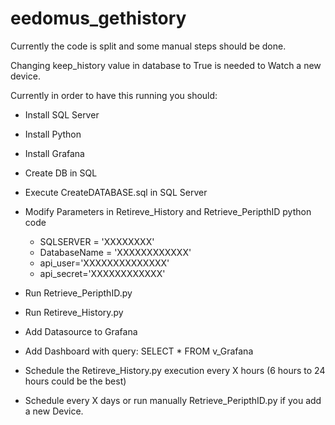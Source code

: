# eedomus_gethistory
	
Currently the code is split and some manual steps should be done.

Changing keep_history value in database to True is needed to Watch a new device.
	


Currently in order to have this running you should:
- Install SQL Server
- Install Python
- Install Grafana
- Create DB in SQL
	
- Execute CreateDATABASE.sql in SQL Server
- Modify Parameters in Retireve_History and Retrieve_PeripthID python code
	- SQLSERVER = 'XXXXXXXX'
	- DatabaseName = 'XXXXXXXXXXXX'
	- api_user='XXXXXXXXXXXXXX'
	- api_secret='XXXXXXXXXXXX'
- Run Retrieve_PeripthID.py
- Run Retireve_History.py
- Add Datasource to Grafana 
- Add Dashboard with query: SELECT * FROM v_Grafana
- Schedule the Retireve_History.py execution every X hours (6 hours to 24 hours could be the best)
- Schedule every X days or run manually Retrieve_PeripthID.py if you add a new Device.
